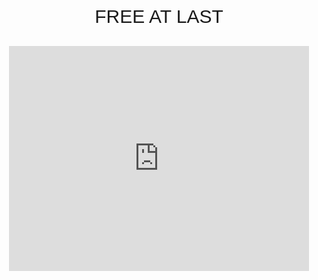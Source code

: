 <html>
<head>
<meta name="viewport" content="width=device-width, initial-scale=1">
<style>
p {
  text-align: center;
  font-size: 30px;
  margin-top: 0px; 
  font-family: "Microsoft JhengHei", Arial, serif;
}
.base-timer {
    position: relative;
    height: 400px;
    width: 400px;
  }
.base-timer__circle {
  fill: none;
  stroke: none;
}
.base-timer__path-elapsed_0 {
  stroke-width: 7px;
  stroke: green;
}
.base-timer__path-elapsed_1 {
  stroke-width: 7px;
  stroke: yellow;
}
.base-timer__path-elapsed_2 {
  stroke-width: 7px;
  stroke: red;
}
.base-timer__label {
  position: absolute;
  width: 400px;
  height: 400px;
  top: 0;
  display: flex;
  align-items: center;
  justify-content: center;
  font-size: 35px;
}
.button {
  background-color: #4CAF50;
  border: none;
  color: white;
  padding: 15px 32px;
  text-align: center;
  text-decoration: none;
  display: inline-block;
  font-size: 16px;
  margin: 4px 2px;
  cursor: pointer;
  font-family: "Microsoft JhengHei", Arial, serif;

}
</style>
</head>
<body>

<p id="Shutong_quarantine"></p>

<script>

// Set the date we're counting down to
var countDownDate = new Date("Dec 28, 2020 11:51:00 GMT+08:00").getTime();

// Update the count down every 1 second
var x = setInterval(function() {

  // Get today's date and time
  // var now = new Date().getTime();
    
  // Find the distance between now and the count down date
  // var distance = countDownDate - now;

  // Backdoor test 
  // distance = -distance

    
  // Time calculations for days, hours, minutes and seconds
  // var days = Math.floor(distance / (1000 * 60 * 60 * 24));
  // var hours = Math.floor((distance % (1000 * 60 * 60 * 24)) / (1000 * 60 * 60));
  // var minutes = Math.floor((distance % (1000 * 60 * 60)) / (1000 * 60));
  // var seconds = Math.floor((distance % (1000 * 60)) / 1000);
  // function formatTimeLeft() {
  //   return `${days} D, ${hours} H, ${minutes} M, ${seconds} S`;
  // }
}, 1000);
</script>

</body>
</html>

<center>
<p>FREE AT LAST</p>

<iframe src="https://giphy.com/embed/l3vR3FaH4adpUG9eE" width="480" height="360" frameBorder="0" class="giphy-embed" allowFullScreen></iframe>
</center>